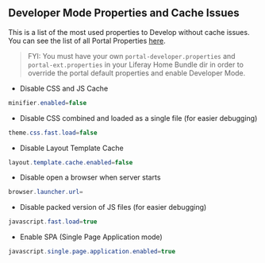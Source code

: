 ## Developer Mode Properties and Cache Issues

This is a list of the most used properties to Develop without cache issues. You can see the list of all Portal Properties [here](https://docs.liferay.com/portal/7.0/propertiesdoc/portal.properties.html).

> FYI: You must have your own `portal-developer.properties` and `portal-ext.properties` in your Liferay Home Bundle dir in order to override the portal default properties and enable Developer Mode.


* Disable CSS and JS Cache

```java
minifier.enabled=false
```

* Disable CSS combined and loaded as a single file (for easier debugging)

```java
theme.css.fast.load=false
```

* Disable Layout Template Cache

```java
layout.template.cache.enabled=false
```

* Disable open a browser when server starts

```java
browser.launcher.url=
```

* Disable packed version of JS files (for easier debugging)

```java
javascript.fast.load=true
```

* Enable SPA (Single Page Application mode)

```java
javascript.single.page.application.enabled=true
```